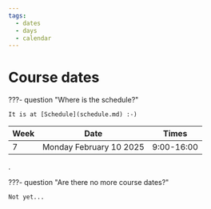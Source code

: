 ```yaml
---
tags:
  - dates
  - days
  - calendar
---
```


# Course dates

???- question "Where is the schedule?"

    It is at [Schedule](schedule.md) :-)

Week|Date                  |Times
----|----------------------|--------
7   |Monday February 10 2025|9:00-16:00
.

???- question "Are there no more course dates?"

    Not yet...
